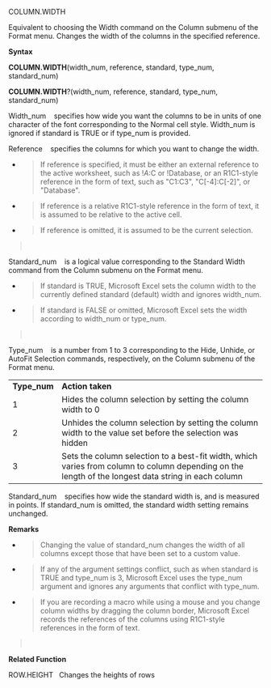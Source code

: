 COLUMN.WIDTH

Equivalent to choosing the Width command on the Column submenu of the
Format menu. Changes the width of the columns in the specified
reference.

**Syntax**

**COLUMN.WIDTH**(width\_num, reference, standard, type\_num,
standard\_num)

**COLUMN.WIDTH**?(width\_num, reference, standard, type\_num,
standard\_num)

Width\_num    specifies how wide you want the columns to be in units of
one character of the font corresponding to the Normal cell style.
Width\_num is ignored if standard is TRUE or if type\_num is provided.

Reference    specifies the columns for which you want to change the
width.

  - > If reference is specified, it must be either an external reference
    > to the active worksheet, such as \!$A:$C or \!Database, or an
    > R1C1-style reference in the form of text, such as "C1:C3",
    > "C\[-4\]:C\[-2\]", or "Database".

  - > If reference is a relative R1C1-style reference in the form of
    > text, it is assumed to be relative to the active cell.

  - > If reference is omitted, it is assumed to be the current
    > selection.

>  

Standard\_num    is a logical value corresponding to the Standard Width
command from the Column submenu on the Format menu.

  - > If standard is TRUE, Microsoft Excel sets the column width to the
    > currently defined standard (default) width and ignores width\_num.

  - > If standard is FALSE or omitted, Microsoft Excel sets the width
    > according to width\_num or type\_num.

>  

Type\_num    is a number from 1 to 3 corresponding to the Hide, Unhide,
or AutoFit Selection commands, respectively, on the Column submenu of
the Format menu.

|               |                                                                                                                                                     |
| ------------- | --------------------------------------------------------------------------------------------------------------------------------------------------- |
| **Type\_num** | **Action taken**                                                                                                                                    |
| 1             | Hides the column selection by setting the column width to 0                                                                                         |
| 2             | Unhides the column selection by setting the column width to the value set before the selection was hidden                                           |
| 3             | Sets the column selection to a best-fit width, which varies from column to column depending on the length of the longest data string in each column |

Standard\_num    specifies how wide the standard width is, and is
measured in points. If standard\_num is omitted, the standard width
setting remains unchanged.

**Remarks**

  - > Changing the value of standard\_num changes the width of all
    > columns except those that have been set to a custom value.

  - > If any of the argument settings conflict, such as when standard is
    > TRUE and type\_num is 3, Microsoft Excel uses the type\_num
    > argument and ignores any arguments that conflict with type\_num.

  - > If you are recording a macro while using a mouse and you change
    > column widths by dragging the column border, Microsoft Excel
    > records the references of the columns using R1C1-style references
    > in the form of text.

>  

**Related Function**

ROW.HEIGHT   Changes the heights of rows


